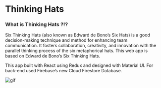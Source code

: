 # Thinking Hats

### What is Thinking Hats ?!?

Six Thinking Hats (also known as Edward de Bono’s Six Hats) is a good decision-making technique and method for enhancing team communication. It fosters collaboration, creativity, and innovation with the parallel thinking process of the six metaphorical hats. This web app is based on Edward de Bono’s Six Thinking Hats.


This app built with React using Redux and designed with Material UI.
For back-end used Firebase’s new Cloud Firestore Database.


![gif](https://user-images.githubusercontent.com/58824027/88349543-1701d180-cd59-11ea-842f-8cce4bc64aad.gif)
